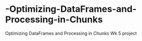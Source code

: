 # -Optimizing-DataFrames-and-Processing-in-Chunks
 Optimizing DataFrames and Processing in Chunks Wk 5 project

